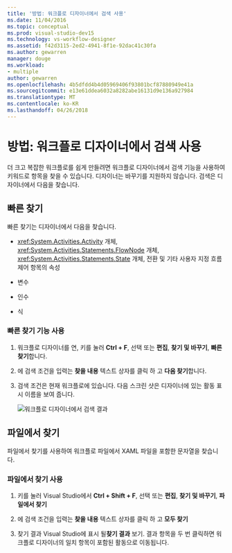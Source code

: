 ```yaml
---
title: '방법: 워크플로 디자이너에서 검색 사용'
ms.date: 11/04/2016
ms.topic: conceptual
ms.prod: visual-studio-dev15
ms.technology: vs-workflow-designer
ms.assetid: f42d3115-2ed2-4941-8f1e-92dac41c30fa
ms.author: gewarren
manager: douge
ms.workload:
- multiple
author: gewarren
ms.openlocfilehash: 4b5dfdd4b4d05969406f93801bcf87880949e41a
ms.sourcegitcommit: e13e61ddea6032a8282abe16131d9e136a927984
ms.translationtype: MT
ms.contentlocale: ko-KR
ms.lasthandoff: 04/26/2018
---
```

# <a name="how-to-use-search-in-the-workflow-designer"></a>방법: 워크플로 디자이너에서 검색 사용

더 크고 복잡한 워크플로를 쉽게 만들려면 워크플로 디자이너에서 검색 기능을 사용하여 키워드로 항목을 찾을 수 있습니다. 디자이너는 바꾸기를 지원하지 않습니다. 검색은 디자이너에서 다음을 찾습니다.

## <a name="quick-find"></a>빠른 찾기

빠른 찾기는 디자이너에서 다음을 찾습니다.

-   <xref:System.Activities.Activity> 개체, <xref:System.Activities.Statements.FlowNode> 개체, <xref:System.Activities.Statements.State> 개체, 전환 및 기타 사용자 지정 흐름 제어 항목의 속성

-   변수

-   인수

-   식

### <a name="using-quick-find"></a>빠른 찾기 기능 사용

1.  워크플로 디자이너를 연, 키를 눌러 **Ctrl + F**, 선택 또는 **편집**, **찾기 및 바꾸기**, **빠른 찾기**합니다.

2.  에 검색 조건을 입력는 **찾을 내용** 텍스트 상자를 클릭 하 고 **다음 찾기**합니다.

3.  검색 조건은 현재 워크플로에 있습니다. 다음 스크린 샷은 디자이너에 있는 활동 표시 이름을 보여 줍니다.

     ![워크플로 디자이너에서 검색 결과](../workflow-designer/media/designersearch.png "DesignerSearch")

## <a name="find-in-files"></a>파일에서 찾기

파일에서 찾기를 사용하여 워크플로 파일에서 XAML 파일을 포함한 문자열을 찾습니다.

### <a name="using-find-in-files"></a>파일에서 찾기 사용

1.  키를 눌러 Visual Studio에서 **Ctrl + Shift + F**, 선택 또는 **편집**, **찾기 및 바꾸기**, **파일에서 찾기**

2.  에 검색 조건을 입력는 **찾을 내용** 텍스트 상자를 클릭 하 고 **모두 찾기**

3.  찾기 결과 Visual Studio에 표시 될**찾기 결과** 보기. 결과 항목을 두 번 클릭하면 워크플로 디자이너의 일치 항목이 포함된 활동으로 이동됩니다.